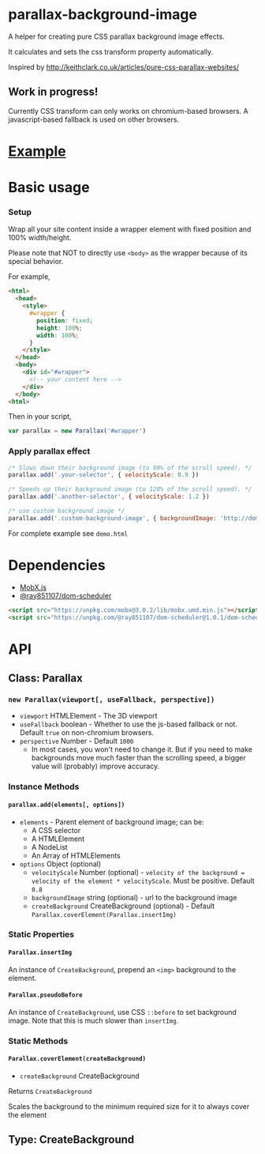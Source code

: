 # parallax-background-image
A helper for creating pure CSS parallax background image effects.

It calculates and sets the css transform property automatically.


Inspired by <http://keithclark.co.uk/articles/pure-css-parallax-websites/>

## Work in progress!
Currently CSS transform can only works on chromium-based browsers. A javascript-based fallback is used on other browsers.

# [Example](https://ray851107.github.io/parallax-background-image/demo.html)

# Basic usage

### Setup
Wrap all your site content inside a wrapper element with fixed position and 100% width/height.

Please note that NOT to directly use `<body>` as the wrapper because of its special behavior.

For example,
```html
<html>
  <head>
    <style>
      #wrapper {
        position: fixed;
        height: 100%;
        width: 100%;
      }
    </style>
  </head>
  <body>
    <div id="#wrapper">
      <!-- your content here -->
    </div>
  </body>
<html>
```

Then in your script,
```javascript
var parallax = new Parallax('#wrapper')
```

### Apply parallax effect
```javascript
/* Slows down their background image (to 90% of the scroll speed). */
parallax.add('.your-selector', { velocityScale: 0.9 })

/* Speeds up their background image (to 120% of the scroll speed). */
parallax.add('.another-selector', { velocityScale: 1.2 })

/* use custom background image */
parallax.add('.custom-background-image', { backgroundImage: 'http://domain/xxx.jpg' })
```
For complete example see `demo.html`

# Dependencies
* [MobX.js](https://mobx.js.org/)
* [@ray851107/dom-scheduler](https://github.com/ray851107/dom-scheduler)
```html
<script src="https://unpkg.com/mobx@3.0.2/lib/mobx.umd.min.js"></script>
<script src="https://unpkg.com/@ray851107/dom-scheduler@1.0.1/dom-scheduler.min.js"></script>
```
# API

## Class: Parallax

### `new Parallax(viewport[, useFallback, perspective])`

* `viewport` HTMLElement - The 3D viewport
* `useFallback` boolean - Whether to use the js-based fallback or not. Default `true` on non-chromium browsers.
* `perspective` Number - Default `1000`
  * In most cases, you won't need to change it. But if you need to make backgrounds move much faster than the scrolling speed, a bigger value will (probably) improve accuracy.

### Instance Methods

#### `parallax.add(elements[, options])`
* `elements` - Parent element of background image; can be:
  * A CSS selector
  * A HTMLElement
  * A NodeList
  * An Array of HTMLElements
* `options` Object (optional) 
  * `velocityScale` Number (optional) - `velocity of the background = velocity of the element * velocityScale`. Must be positive. Default `0.8`
  * `backgroundImage` string (optional) - url to the background image
  * `createBackground` CreateBackground (optional) - Default `Parallax.coverElement(Parallax.insertImg)`

### Static Properties

#### `Parallax.insertImg`
An instance of `CreateBackground`, prepend an `<img>` background to the element.

#### `Parallax.pseudoBefore`
An instance of `CreateBackground`, use CSS `::before` to set background image. Note that this is much slower than `insertImg`.

### Static Methods

#### `Parallax.coverElement(createBackground)`
* `createBackground` CreateBackground

Returns `CreateBackground`

Scales the background to the minimum required size for it to always cover the element

## Type: CreateBackground
